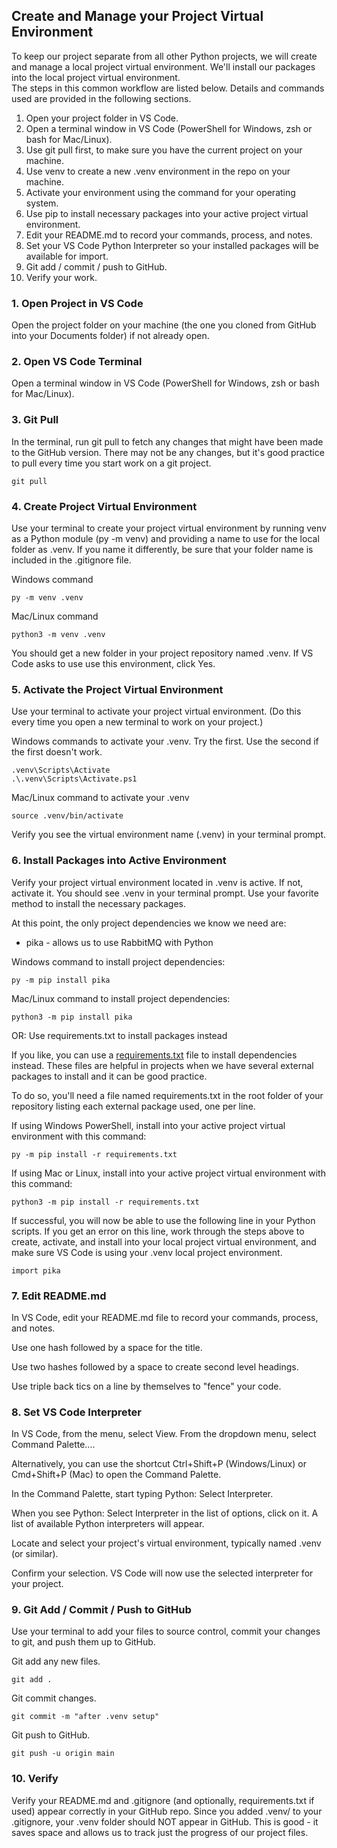 ## Create and Manage your Project Virtual Environment

To keep our project separate from all other Python projects, we will create and manage a local project virtual environment.
We'll install our packages into the local project virtual environment.  
The steps in this common workflow are listed below.
Details and commands used are provided in the following sections.

1. Open your project folder in VS Code.
2. Open a terminal window in VS Code (PowerShell for Windows, zsh or bash for Mac/Linux). 
3. Use git pull first, to make sure you have the current project on your machine.
4. Use venv to create a new .venv environment in the repo on your machine. 
5. Activate your environment using the command for your operating system. 
6. Use pip to install necessary packages into your active project virtual environment.
7. Edit your README.md to record your commands, process, and notes.
8. Set your VS Code Python Interpreter so your installed packages will be available for import.
9. Git add / commit / push to GitHub.
10. Verify your work.

### 1. Open Project in VS Code

Open the project folder on your machine (the one you cloned from GitHub into your Documents folder) if not already open. 

### 2. Open VS Code Terminal

Open a terminal window in VS Code (PowerShell for Windows, zsh or bash for Mac/Linux). 

### 3. Git Pull

In the terminal, run git pull to fetch any changes that might have been made to the GitHub version.
There may not be any changes, but it's good practice to pull every time you start work on a git project. 

```shell
git pull
```

### 4. Create Project Virtual Environment

Use your terminal to create your project virtual environment by running venv as a Python module (py -m venv) and providing a name to use for the local folder as .venv.
If you name it differently, be sure that your folder name is included in the .gitignore file. 

Windows command

```shell
py -m venv .venv
```

Mac/Linux command

```
python3 -m venv .venv
```

You should get a new folder in your project repository named .venv. 
If VS Code asks to use use this environment, click Yes. 

### 5. Activate the Project Virtual Environment

Use your terminal to activate your project virtual environment. (Do this every time you open a new terminal to work on your project.)

Windows commands to activate your .venv. Try the first. Use the second if the first doesn't work. 

```shell
.venv\Scripts\Activate
.\.venv\Scripts\Activate.ps1
```

Mac/Linux command to activate your .venv

```shell
source .venv/bin/activate
```

Verify you see the virtual environment name (.venv) in your terminal prompt.

### 6. Install Packages into Active Environment

Verify your project virtual environment located in .venv is active.
If not, activate it. 
You should see .venv in your terminal prompt. 
Use your favorite method to install the necessary packages.

At this point, the only project dependencies we know we need are:

- pika - allows us to use RabbitMQ with Python
 
Windows command to install project dependencies:

```shell
py -m pip install pika
```

Mac/Linux command to install project dependencies:

```shell
python3 -m pip install pika
```

OR: Use requirements.txt to install packages instead

If you like, you can use a [requirements.txt](requirements.txt) file to install dependencies instead.
These files are helpful in projects when we have several external packages to install and it can be good practice.

To do so, you'll need a file named requirements.txt in the root folder of your repository listing each external package used, one per line. 

If using Windows PowerShell, install into your active project virtual environment with this command:

```shell
py -m pip install -r requirements.txt
```

If using Mac or Linux, install into your active project virtual environment with this command:

```shell
python3 -m pip install -r requirements.txt
```

If successful, you will now be able to use the following line in your Python scripts.
If you get an error on this line, work through the steps above to
create, activate, and install into your local project virtual environment,
and make sure VS Code is using your .venv local project environment. 

```
import pika
```

### 7. Edit README.md

In VS Code, edit your README.md file to record your commands, process, and notes.

Use one hash followed by a space for the title.

Use two hashes followed by a space to create second level headings. 

Use triple back tics on a line by themselves to "fence" your code.
 
### 8. Set VS Code Interpreter

In VS Code, from the menu, select View.
From the dropdown menu, select Command Palette.... 

Alternatively, you can use the shortcut Ctrl+Shift+P (Windows/Linux) or Cmd+Shift+P (Mac) to open the Command Palette.

In the Command Palette, start typing Python: Select Interpreter.

When you see Python: Select Interpreter in the list of options, click on it.
A list of available Python interpreters will appear.

Locate and select your project's virtual environment, typically named .venv (or similar).

Confirm your selection. VS Code will now use the selected interpreter for your project.

### 9. Git Add / Commit / Push to GitHub

Use your terminal to add your files to source control, commit your changes to git, and push them up to GitHub. 

Git add any new files.

```shell
git add .
```

Git commit changes.

```shell
git commit -m "after .venv setup"
```

Git push to GitHub. 

```shell
git push -u origin main
```

### 10. Verify

Verify your README.md and .gitignore (and optionally, requirements.txt if used) appear correctly in your GitHub repo.
Since you added .venv/ to your .gitignore, your .venv folder should NOT appear in GitHub.
This is good - it saves space and allows us to track just the progress of our project files. 
